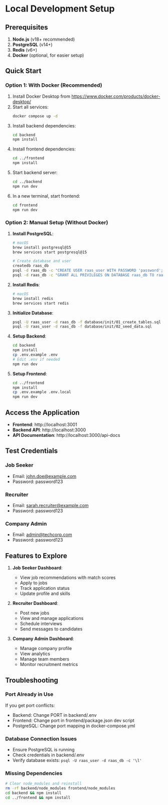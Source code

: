 # Local Development Setup

## Prerequisites

1. **Node.js** (v18+ recommended)
2. **PostgreSQL** (v14+)
3. **Redis** (v6+)
4. **Docker** (optional, for easier setup)

## Quick Start

### Option 1: With Docker (Recommended)

1. Install Docker Desktop from https://www.docker.com/products/docker-desktop/
2. Start all services:
   ```bash
   docker compose up -d
   ```
3. Install backend dependencies:
   ```bash
   cd backend
   npm install
   ```
4. Install frontend dependencies:
   ```bash
   cd ../frontend
   npm install
   ```
5. Start backend server:
   ```bash
   cd ../backend
   npm run dev
   ```
6. In a new terminal, start frontend:
   ```bash
   cd frontend
   npm run dev
   ```

### Option 2: Manual Setup (Without Docker)

1. **Install PostgreSQL**:
   ```bash
   # macOS
   brew install postgresql@15
   brew services start postgresql@15
   
   # Create database and user
   createdb raas_db
   psql -d raas_db -c "CREATE USER raas_user WITH PASSWORD 'password';"
   psql -d raas_db -c "GRANT ALL PRIVILEGES ON DATABASE raas_db TO raas_user;"
   ```

2. **Install Redis**:
   ```bash
   # macOS
   brew install redis
   brew services start redis
   ```

3. **Initialize Database**:
   ```bash
   psql -U raas_user -d raas_db -f database/init/01_create_tables.sql
   psql -U raas_user -d raas_db -f database/init/02_seed_data.sql
   ```

4. **Setup Backend**:
   ```bash
   cd backend
   npm install
   cp .env.example .env
   # Edit .env if needed
   npm run dev
   ```

5. **Setup Frontend**:
   ```bash
   cd ../frontend
   npm install
   cp .env.example .env.local
   npm run dev
   ```

## Access the Application

- **Frontend**: http://localhost:3001
- **Backend API**: http://localhost:3000
- **API Documentation**: http://localhost:3000/api-docs

## Test Credentials

### Job Seeker
- Email: john.doe@example.com
- Password: password123

### Recruiter
- Email: sarah.recruiter@example.com
- Password: password123

### Company Admin
- Email: admin@techcorp.com
- Password: password123

## Features to Explore

1. **Job Seeker Dashboard**:
   - View job recommendations with match scores
   - Apply to jobs
   - Track application status
   - Update profile and skills

2. **Recruiter Dashboard**:
   - Post new jobs
   - View and manage applications
   - Schedule interviews
   - Send messages to candidates

3. **Company Admin Dashboard**:
   - Manage company profile
   - View analytics
   - Manage team members
   - Monitor recruitment metrics

## Troubleshooting

### Port Already in Use
If you get port conflicts:
- Backend: Change PORT in backend/.env
- Frontend: Change port in frontend/package.json dev script
- PostgreSQL: Change port mapping in docker-compose.yml

### Database Connection Issues
- Ensure PostgreSQL is running
- Check credentials in backend/.env
- Verify database exists: `psql -U raas_user -d raas_db -c '\l'`

### Missing Dependencies
```bash
# Clear node_modules and reinstall
rm -rf backend/node_modules frontend/node_modules
cd backend && npm install
cd ../frontend && npm install
```